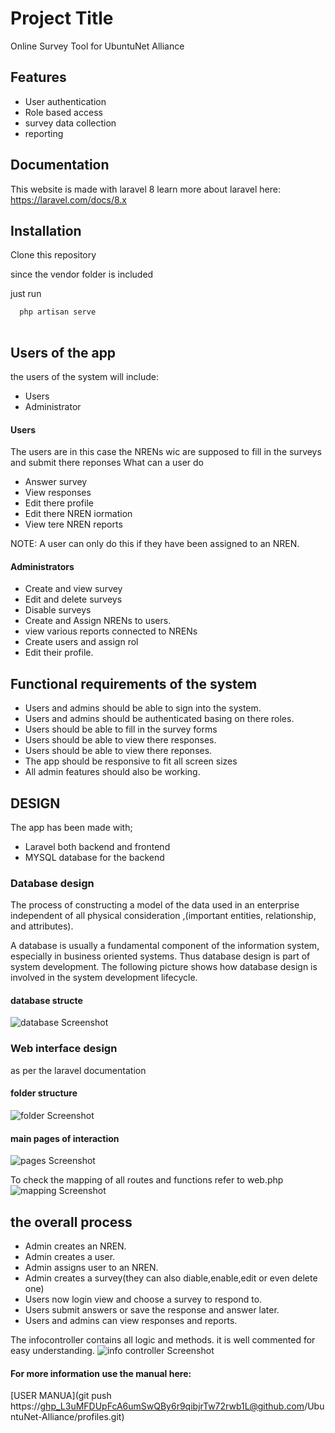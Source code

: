 
# Project Title

Online Survey Tool for UbuntuNet Alliance

## Features

- User authentication
- Role based access
- survey data collection
- reporting


## Documentation

This website is made with laravel 8
learn more about laravel here:
https://laravel.com/docs/8.x

## Installation

Clone this repository

since the vendor folder is included

just run 
```bash
  php artisan serve
  
```

## Users of the app
the users of the system will include:

- Users
- Administrator

#### Users

The users are in this case the NRENs wic are supposed to fill in the surveys and submit there reponses
What can a user do

- Answer survey
- View responses
- Edit there profile
- Edit there NREN iormation
- View tere NREN reports

NOTE: A user can only do this if they have been assigned to an NREN.

#### Administrators 

- Create and view survey
- Edit and delete surveys
- Disable surveys
- Create and Assign NRENs to users.
- view various reports connected to NRENs
- Create users and assign rol
- Edit their profile.


## Functional requirements of the system

- Users and admins should be able to sign into the system.
- Users and admins should be authenticated basing on there roles.
- Users should be able to fill in the survey forms 
- Users should be able to view there responses.
- Users should be able to view there reponses.
- The app should be responsive to fit all screen sizes
- All admin features should also be working.

## DESIGN
The app has been made with;

- Laravel
  both backend and frontend
- MYSQL database
  for the backend

### Database design
The process of constructing a model of the data used in an enterprise independent of all physical consideration ,(important entities, relationship, and attributes).

A database is usually a fundamental component of the information system, especially in business oriented systems. Thus database design is part of system development. The following picture shows how database design is involved in the system development lifecycle.

#### database structe
![database Screenshot](https://raw.githubusercontent.com/theebruno/ubuntunetdatatool/b0ac2bcd0329388bb9f3f50ed4652c27d82f25a3/public/screenshots/database.png)

### Web interface design
 as per the laravel documentation
#### folder structure
![folder Screenshot](https://raw.githubusercontent.com/theebruno/ubuntunetdatatool/b0ac2bcd0329388bb9f3f50ed4652c27d82f25a3/public/screenshots/folders.png)
#### main pages of interaction
![pages Screenshot](https://github.com/theebruno/ubuntunetdatatool/blob/175401c734045de20be46cbcbba4fd7d1fa8c900/public/screenshots/mainpages.png)

To check the mapping of all routes and functions refer to web.php
![mapping Screenshot](https://github.com/theebruno/ubuntunetdatatool/blob/175401c734045de20be46cbcbba4fd7d1fa8c900/public/screenshots/mapping.png)

## the overall process
- Admin creates an NREN.
- Admin creates a user.
- Admin assigns user to an NREN.
- Admin creates a survey(they can also diable,enable,edit or even delete one)
- Users now login view and choose a survey to respond to.
- Users submit answers or save the response and answer later.
- Users and admins can view responses and reports.


The infocontroller contains all logic and methods.
it is well commented for easy understanding.
![info controller Screenshot](https://github.com/theebruno/ubuntunetdatatool/blob/62a6877e076f243a0bb2931a11476ccf79ce7208/public/screenshots/info.png)

#### For more information use the manual here:
 [USER MANUA](git push https://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@github.com/UbuntuNet-Alliance/profiles.git)
